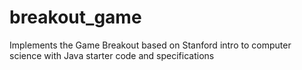 # breakout_game

Implements the Game Breakout based on Stanford intro to computer science with Java starter code and specifications